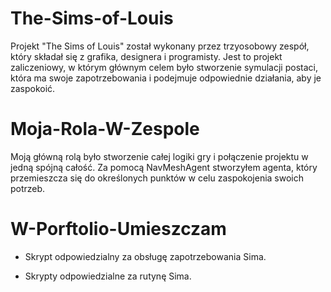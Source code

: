 # The-Sims-of-Louis

Projekt "The Sims of Louis" został wykonany przez trzyosobowy zespół, który składał się z grafika, designera i programisty. Jest to projekt zaliczeniowy, w którym głównym celem było stworzenie symulacji postaci, która ma swoje zapotrzebowania i podejmuje odpowiednie działania, aby je zaspokoić.

# Moja-Rola-W-Zespole

Moją główną rolą było stworzenie całej logiki gry i połączenie projektu w jedną spójną całość. Za pomocą NavMeshAgent stworzyłem agenta, który przemieszcza się do określonych punktów w celu zaspokojenia swoich potrzeb.

# W-Porftolio-Umieszczam

- Skrypt odpowiedzialny za obsługę zapotrzebowania Sima.

- Skrypty odpowiedzialne za rutynę Sima.
